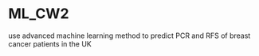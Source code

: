 # ML_CW2
use advanced machine learning method to predict PCR and RFS of breast cancer patients in the UK
